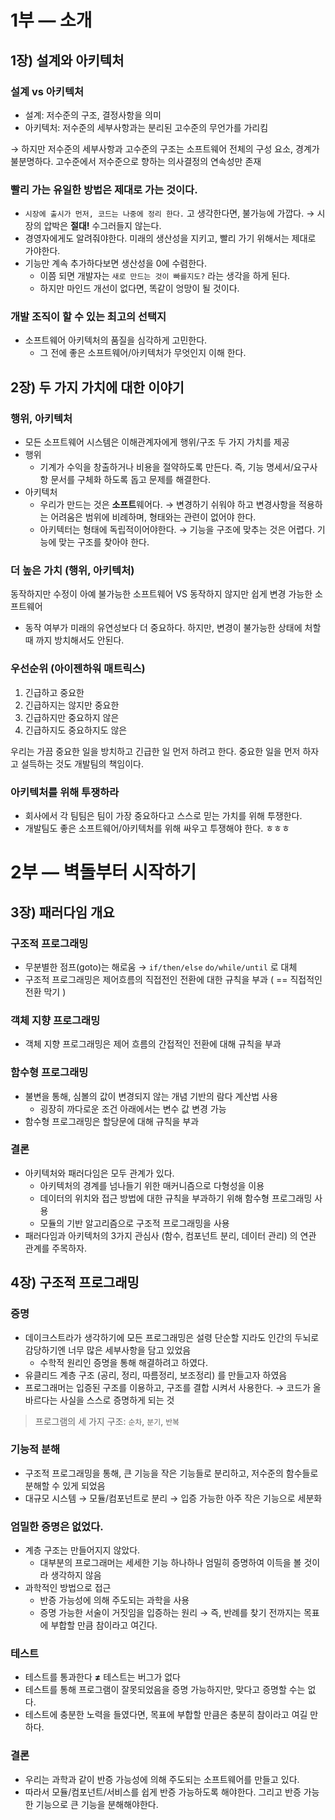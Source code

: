 # 1부 — 소개

## 1장) 설계와 아키텍처

### 설계 vs 아키텍처

- 설계: 저수준의 구조, 결정사항을 의미
- 아키텍처: 저수준의 세부사항과는 분리된 고수준의 무언가를 가리킴

→ 하지만 저수준의 세부사항과 고수준의 구조는 소프트웨어 전체의 구성 요소, 경계가 불분명하다.
고수준에서 저수준으로 향하는 의사결정의 연속성만 존재

### 빨리 가는 유일한 방법은 제대로 가는 것이다.

- `시장에 출시가 먼저, 코드는 나중에 정리 한다.` 고 생각한다면, 불가능에 가깝다. → 시장의 압박은 **절대!** 수그러들지 않는다.
- 경영자에게도 알려줘야한다. 미래의 생산성을 지키고, 빨리 가기 위해서는 제대로 가야한다.
- 기능만 계속 추가하다보면 생산성을 0에 수렴한다.
    - 이쯤 되면 개발자는 `새로 만드는 것이 빠를지도?` 라는 생각을 하게 된다.
    - 하지만 마인드 개선이 없다면, 똑같이 엉망이 될 것이다.

### 개발 조직이 할 수 있는 최고의 선택지

- 소프트웨어 아키텍처의 품질을 심각하게 고민한다.
    - 그 전에 좋은 소프트웨어/아키텍처가 무엇인지 이해 한다.


## 2장) 두 가지 가치에 대한 이야기

### 행위, 아키텍처

- 모든 소프트웨어 시스템은 이해관계자에게 행위/구조 두 가지 가치를 제공
- 행위
    - 기계가 수익을 창출하거나 비용을 절약하도록 만든다. 즉, 기능 명세서/요구사항 문서를 구체화 하도록 돕고 문제를 해결한다.
- 아키텍처
    - 우리가 만드는 것은 **소프트**웨어다. → 변경하기 쉬워야 하고 변경사항을 적용하는 어려움은 범위에 비례하며, 형태와는 관련이 없어야 한다.
    - 아키텍터는 형태에 독립적이어야한다. → 기능을 구조에 맞추는 것은 어렵다. 기능에 맞는 구조를 찾아야 한다.

### 더 높은 가치 (행위, 아키텍처)

동작하지만 수정이 아예 불가능한 소프트웨어 VS 동작하지 않지만 쉽게 변경 가능한 소프트웨어

- 동작 여부가 미래의 유연성보다 더 중요하다. 하지만, 변경이 불가능한 상태에 처할 때 까지 방치해서도 안된다.

### 우선순위 (아이젠하워 매트릭스)

1. 긴급하고 중요한
2. 긴급하지는 않지만 중요한
3. 긴급하지만 중요하지 않은
4. 긴급하지도 중요하지도 않은

우리는 가끔 중요한 일을 방치하고 긴급한 일 먼저 하려고 한다. 중요한 일을 먼저 하자고 설득하는 것도 개발팀의 책임이다.

### 아키텍처를 위해 투쟁하라

- 회사에서 각 팀팀은 팀이 가장 중요하다고 스스로 믿는 가치를 위해 투쟁한다.
- 개발팀도 좋은 소프트웨어/아키텍처를 위해 싸우고 투쟁해야 한다. ㅎㅎㅎ

# 2부 — 벽돌부터 시작하기

## 3장) 패러다임 개요

### 구조적 프로그래밍

- 무분별한 점프(goto)는 해로움 → `if/then/else` `do/while/until` 로 대체
- 구조적 프로그래밍은 제어흐름의 직접전인 전환에 대한 규칙을 부과 ( == 직접적인 전환 막기 )

### 객체 지향 프로그래밍

- 객체 지향 프로그래밍은 제어 흐름의 간접적인 전환에 대해 규칙을 부과

### 함수형 프로그래밍

- 불변을 통해, 심볼의 값이 변경되지 않는 개념 기반의 람다 계산법 사용
    - 굉장히 까다로운 조건 아래에서는 변수 값 변경 가능
- 함수형 프로그래밍은 할당문에 대해 규칙을 부과

### 결론

- 아키텍처와 패러다임은 모두 관계가 있다.
    - 아키텍처의 경계를 넘나들기 위한 매커니즘으로 다형성을 이용
    - 데이터의 위치와 접근 방법에 대한 규칙을 부과하기 위해 함수형 프로그래밍 사용
    - 모듈의 기반 알고리즘으로 구조적 프로그래밍을 사용
- 패러다임과 아키텍처의 3가지 관심사 (함수, 컴포넌트 분리, 데이터 관리) 의 연관 관계를 주목하자.

## 4장) 구조적 프로그래밍

### 증명

- 데이크스트라가 생각하기에 모든 프로그래밍은 설령 단순할 지라도 인간의 두뇌로 감당하기엔 너무 많은 세부사항을 담고 있었음
    - 수학적 원리인 증명을 통해 해결하려고 하였다.
- 유클리드 계층 구조 (공리, 정리, 따름정리, 보조정리) 를 만들고자 하였음
- 프로그래머는 입증된 구조를 이용하고, 구조를 결합 시켜서 사용한다. → 코드가 올바르다는 사실을 스스로 증명하게 되는 것

> 프로그램의 세 가지 구조: `순차`, `분기`, `반복`
> 

### 기능적 분해

- 구조적 프로그래밍을 통해, 큰 기능을 작은 기능들로 분리하고, 저수준의 함수들로 분해할 수 있게 되었음
- 대규모 시스템 → 모듈/컴포넌트로 분리 → 입증 가능한 아주 작은 기능으로 세분화

### 엄밀한 증명은 없었다.

- 계층 구조는 만들어지지 않았다.
    - 대부분의 프로그래머는 세세한 기능 하나하나 엄밀히 증명하여 이득을 볼 것이라 생각하지 않음
- 과학적인 방법으로 접근
    - 반증 가능성에 의해 주도되는 과학을 사용
    - 증명 가능한 서술이 거짓임을 입증하는 원리 → 즉, 반례를 찾기 전까지는 목표에 부합할 만큼 참이라고 여긴다.

### 테스트

- 테스트를 통과한다 **≠** 테스트는 버그가 없다
- 테스트를 통해 프로그램이 잘못되었음을 증명 가능하지만, 맞다고 증명할 수는 없다.
- 테스트에 충분한 노력을 들였다면, 목표에 부합할 만큼은 충분히 참이라고 여길 만하다.

### 결론

- 우리는 과학과 같이 반증 가능성에 의해 주도되는 소프트웨어를 만들고 있다.
- 따라서 모듈/컴포넌트/서비스를 쉽게 반증 가능하도록 해야한다. 그리고 반증 가능한 기능으로 큰 기능을 분해해야한다.
